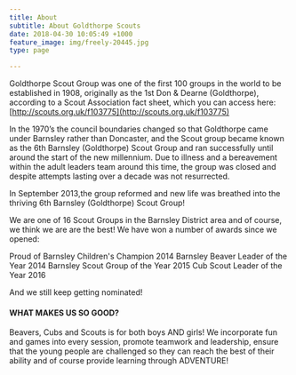 ```yaml
---
title: About
subtitle: About Goldthorpe Scouts
date: 2018-04-30 10:05:49 +1000
feature_image: img/freely-20445.jpg
type: page

---
```


Goldthorpe Scout Group was one of the first 100 groups in the world to be established in 1908, originally as the 1st Don & Dearne (Goldthorpe), according to a Scout Association fact sheet, which you can access here: [http://scouts.org.uk/f103775](http://scouts.org.uk/f103775)


In the 1970’s the council boundaries changed so that Goldthorpe came under Barnsley rather than Doncaster, and the Scout group became known as the 6th Barnsley (Goldthorpe) Scout Group and ran successfully until around the start of the new millennium.  Due to illness and a bereavement within the adult leaders team around this time, the group  was closed and despite attempts lasting over a decade was not resurrected.

In September 2013,the group reformed and new life was breathed into the thriving 6th Barnsley (Goldthorpe) Scout Group!

We are one of 16 Scout Groups in the Barnsley District area and of course, we think we are are the best!  We have won a number of awards since we opened: 

Proud of Barnsley Children's Champion 2014
Barnsley Beaver Leader of the Year 2014
Barnsley Scout Group of the Year 2015
Cub Scout Leader of the Year 2016 

And we still keep getting nominated!

#### WHAT MAKES US SO GOOD?

Beavers, Cubs and Scouts is for both boys AND girls!  We incorporate fun and games into every session, promote teamwork and leadership, ensure that the young people are challenged so they can reach the best of their ability and of course provide learning through ADVENTURE!